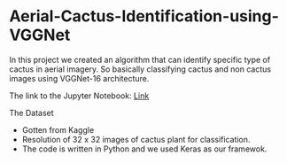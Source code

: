# Aerial-Cactus-Identification-using-VGGNet
In this project we created an algorithm that can identify specific type of cactus in aerial imagery. So basically classifying cactus and non cactus images using VGGNet-16 architecture.

The link to the Jupyter Notebook: [Link](https://github.com/Kooroshoo/Aerial-Cactus-Identification-using-VGGNet/blob/master/vgg16_transfer_learning.ipynb)

The Dataset
- Gotten from Kaggle
- Resolution of 32 x 32 images of cactus plant for classification.
- The code is written in Python and we used Keras as our framewok.
